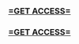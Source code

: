<h3><strong><a href="https://www.google.com/url?q=https%3A%2F%2Fappbitly.com%2FZPbxj">=GET ACCESS=</a></strong></h3>

<h3><strong><a href="https://www.google.com/url?q=https%3A%2F%2Fappbitly.com%2FZPbxj">=GET ACCESS=</a></strong></h3>
